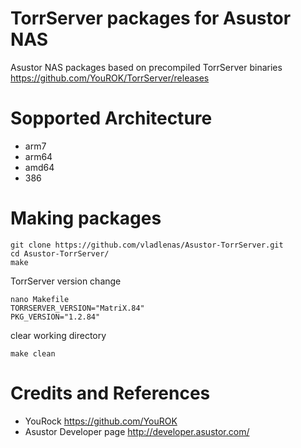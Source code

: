 # TorrServer packages for Asustor NAS
Asustor NAS packages based on precompiled TorrServer binaries https://github.com/YouROK/TorrServer/releases

# Sopported Architecture
* arm7
* arm64
* amd64
* 386

# Making packages
```
git clone https://github.com/vladlenas/Asustor-TorrServer.git
cd Asustor-TorrServer/
make
```
TorrServer version change
```
nano Makefile
TORRSERVER_VERSION="MatriX.84"
PKG_VERSION="1.2.84"
```
clear working directory
```
make clean
```
# Credits and References
* YouRock https://github.com/YouROK
* Asustor Developer page http://developer.asustor.com/
